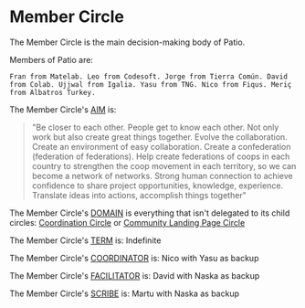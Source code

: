 # Member Circle

The Member Circle is the main decision-making body of Patio.

Members of Patio are:

`Fran from Matelab. Leo from Codesoft. Jorge from Tierra Común. David from Colab. Ujjwal from Igalia. Yasu from TNG. Nico from Fiqus. Meriç from Albatros Turkey.`

The Member Circle's [AIM](aim.md) is:

> "Be closer to each other. People get to know each other. Not only work but also create great things together. Evolve the collaboration. Create an environment of easy collaboration. Create a confederation (federation of federations). Help create federations of coops in each country to strengthen the coop movement in each territory, so we can become a network of networks. Strong human connection to achieve confidence to share project opportunities, knowledge, experience. Translate ideas into actions, accomplish things together"

The Member Circle's [DOMAIN](domain.md) is everything that isn't delegated to its child circles: [Coordination Circle](coordination_circle.md) or [Community Landing Page Circle](community_landing_page_circle.md)

The Member Circle's [TERM](term.md) is: Indefinite

The Member Circle's [COORDINATOR](coordinator.md) is: Nico with Yasu as backup

The Member Circle's [FACILITATOR](facilitator.md) is: David with Naska as backup

The Member Circle's [SCRIBE](scribe.md) is: Martu with Naska as backup
